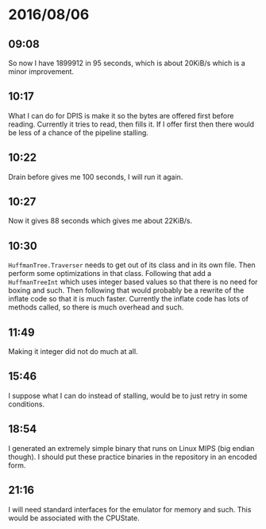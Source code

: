 # 2016/08/06

## 09:08

So now I have 1899912 in 95 seconds, which is about 20KiB/s which is a minor
improvement.

## 10:17

What I can do for DPIS is make it so the bytes are offered first before
reading. Currently it tries to read, then fills it. If I offer first then there
would be less of a chance of the pipeline stalling.

## 10:22

Drain before gives me 100 seconds, I will run it again.

## 10:27

Now it gives 88 seconds which gives me about 22KiB/s.

## 10:30

`HuffmanTree.Traverser` needs to get out of its class and in its own file.
Then perform some optimizations in that class. Following that add a
`HuffmanTreeInt` which uses integer based values so that there is no need
for boxing and such. Then following that would probably be a rewrite of the
inflate code so that it is much faster. Currently the inflate code has lots
of methods called, so there is much overhead and such.

## 11:49

Making it integer did not do much at all.

## 15:46

I suppose what I can do instead of stalling, would be to just retry in some
conditions.

## 18:54

I generated an extremely simple binary that runs on Linux MIPS (big endian
though). I should put these practice binaries in the repository in an
encoded form.

## 21:16

I will need standard interfaces for the emulator for memory and such. This
would be associated with the CPUState.

